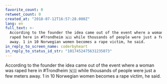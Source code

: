 ```yaml
---
favorite_count: 0
retweet_count: 0
created_at: "2018-07-12T16:57:28.000Z"
lang: en
full_text: >-
  According to the founder the idea came out of the event where a woman was
  raped here in #Trondheim 🇳🇴 while thousands of people were just a few meters
  away. 1 in 10 Norwegian women becomes a rape victim, he said.
in_reply_to_screen_name: coderbyheart
in_reply_to_status_id_str: "1017452475631235073"
---
```


According to the founder the idea came out of the event where a woman was raped
here in #Trondheim 🇳🇴 while thousands of people were just a few meters away. 1
in 10 Norwegian women becomes a rape victim, he said.
